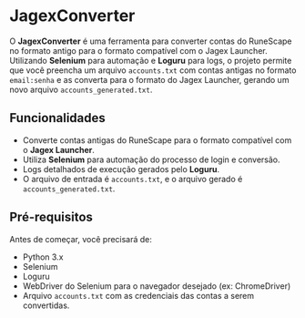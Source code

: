 # JagexConverter

O **JagexConverter** é uma ferramenta para converter contas do RuneScape no formato antigo para o formato compatível com o Jagex Launcher. Utilizando **Selenium** para automação e **Loguru** para logs, o projeto permite que você preencha um arquivo `accounts.txt` com contas antigas no formato `email:senha` e as converta para o formato do Jagex Launcher, gerando um novo arquivo `accounts_generated.txt`.

## Funcionalidades

- Converte contas antigas do RuneScape para o formato compatível com o **Jagex Launcher**.
- Utiliza **Selenium** para automação do processo de login e conversão.
- Logs detalhados de execução gerados pelo **Loguru**.
- O arquivo de entrada é `accounts.txt`, e o arquivo gerado é `accounts_generated.txt`.

## Pré-requisitos

Antes de começar, você precisará de:

- Python 3.x
- Selenium
- Loguru
- WebDriver do Selenium para o navegador desejado (ex: ChromeDriver)
- Arquivo `accounts.txt` com as credenciais das contas a serem convertidas.
